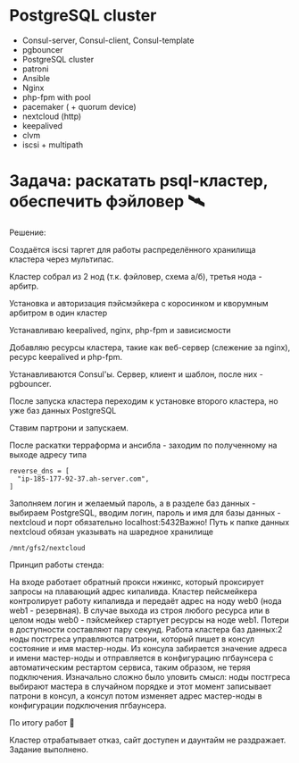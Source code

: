 # PostgreSQL cluster

+ Consul-server, Consul-client, Consul-template
+ pgbouncer
+ PostgreSQL cluster
+ patroni 
+ Ansible
+ Nginx
+ php-fpm with pool
+ pacemaker ( + quorum device)
+ nextcloud (http)
+ keepalived
+ clvm
+ iscsi + multipath


# Задача: раскатать psql-кластер, обеспечить фэйловер 🛰️

Решение:

Создаётся iscsi таргет для работы распределённого хранилища кластера через мультипас.

Кластер собрал из 2 нод (т.к. фэйловер, схема а/б), третья нода - арбитр.

Установка и авторизация пэйсмэйкера с коросинком и кворумным арбитром в один кластер

Устанавливаю keepalived, nginx, php-fpm и зависисмости

Добавляю ресурсы кластера, такие как веб-сервер (слежение за nginx), ресурс keepalived и php-fpm.

Устанавливаются Consul'ы. Сервер, клиент и шаблон, после них - pgbouncer.

После запуска кластера переходим к установке второго кластера, но уже баз данных PostgreSQL

Ставим партрони и запускаем.

После раскатки терраформа и ансибла - заходим по полученному на выходе адресу типа
```
reverse_dns = [
  "ip-185-177-92-37.ah-server.com",
]
```
Заполняем логин и желаемый пароль, а в разделе баз данных - выбираем PostgreSQL, вводим логин, пароль и имя для базы данных - nextcloud и порт обязательно  localhost:5432Важно! Путь к папке данных nextcloud обязан указывать на шаредное хранилище
```
/mnt/gfs2/nextcloud
```
Принцип работы стенда:

На входе работает обратный прокси нжинкс, который проксирует запросы на плавающий адрес кипаливда. Кластер пейсмейкера контролирует работу кипаливда и передаёт адрес на ноду web0 (нода web1  -  резервная). В случае выхода из строя любого ресурса или в целом ноды web0 - пэйсмейкер стартует ресурсы на ноде web1. Потери в доступности составляют пару секунд. Работа кластера баз данных:2 ноды постгреса управляются патрони, который пишет в консул состояние и имя мастер-ноды. Из консула забирается значение адреса и имени мастер-ноды и отправляется в конфигурацию пгбаунсера с автоматическим рестартом сервиса, таким образом, не теряя подключения. Изначально сложно было уловить смысл: ноды постгреса выбирают мастера в случайном порядке и этот момент записывает патрони в консул, а консул потом изменяет адрес мастер-ноды в конфигурации подключения пгбаунсера. 

По итогу работ 🔮

Кластер отрабатывает отказ, сайт доступен и даунтайм не раздражает. Задание выполнено.
